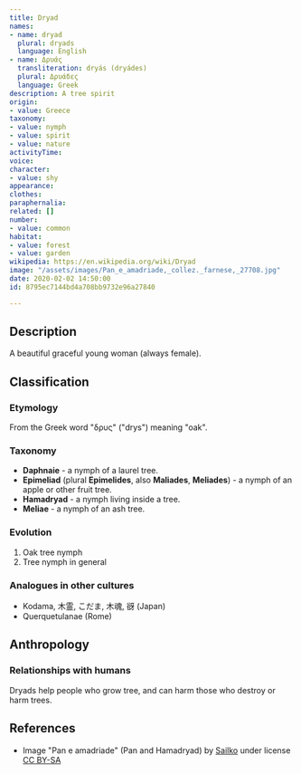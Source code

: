 ```yaml
---
title: Dryad
names:
- name: dryad
  plural: dryads
  language: English
- name: Δρυάς
  transliteration: dryás (dryádes)
  plural: Δρυάδες
  language: Greek
description: A tree spirit
origin:
- value: Greece
taxonomy:
- value: nymph
- value: spirit
- value: nature
activityTime:
voice:
character:
- value: shy
appearance:
clothes:
paraphernalia:
related: []
number:
- value: common
habitat:
- value: forest
- value: garden
wikipedia: https://en.wikipedia.org/wiki/Dryad
image: "/assets/images/Pan_e_amadriade,_collez._farnese,_27708.jpg"
date: 2020-02-02 14:50:00
id: 8795ec7144bd4a708bb9732e96a27840

---
```

## Description

A beautiful graceful young woman (always female).

## Classification

### Etymology

From the Greek word "δρυς" ("drys") meaning "oak".

### Taxonomy

* **Daphnaie** - a nymph of a laurel tree.
* **Epimeliad** (plural **Epimelides**, also **Maliades**, **Meliades**) - a nymph of an apple or other fruit tree.
* **Hamadryad** - a nymph living inside a tree.
* **Meliae** - a nymph of an ash tree.

### Evolution

1. Oak tree nymph
2. Tree nymph in general

### Analogues in other cultures

* Kodama, 木霊, こだま, 木魂, 谺 (Japan)
* Querquetulanae (Rome)

## Anthropology

### Relationships with humans

Dryads help people who grow tree, and can harm those who destroy or harm trees.

## References

* Image "Pan e amadriade" (Pan and Hamadryad) by [Sailko](https://commons.wikimedia.org/wiki/File:Pan_e_amadriade,_collez._farnese,_27708.jpg) under license [CC BY-SA](https://creativecommons.org/licenses/by-sa/3.0)